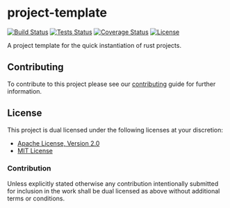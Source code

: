 # project-template

[![Build Status][build-badge]][build-url]
[![Tests Status][tests-badge]][tests-url]
[![Coverage Status][coverage-badge]][coverage-url]
[![License][license-badge]][license-url]

A project template for the quick instantiation of rust projects.

## Contributing

To contribute to this project please see our [contributing][contribute-url]
guide for further information.

## License

This project is dual licensed under the following licenses at your discretion:

* [Apache License, Version 2.0](LICENSE-APACHE)
* [MIT License](LICENSE-MIT)

### Contribution

Unless explicitly stated otherwise any contribution intentionally submitted for
inclusion in the work shall be dual licensed as above without additional terms
or conditions.

[build-badge]: https://img.shields.io/github/workflow/status/brace-rs/project-template/build/master
[build-url]: https://github.com/brace-rs/project-template/actions?query=workflow%3Abuild
[tests-badge]: https://img.shields.io/github/workflow/status/brace-rs/project-template/test/master?label=tests
[tests-url]: https://github.com/brace-rs/project-template/actions?query=workflow%3Atest
[contribute-url]: https://github.com/brace-rs/project-template/blob/master/CONTRIBUTING.md
[license-badge]: https://img.shields.io/badge/license-MIT%20OR%20Apache%202.0-blue.svg
[license-url]: https://github.com/brace-rs/project-template#license
[coverage-badge]: https://img.shields.io/codecov/c/github/brace-rs/project-template/master
[coverage-url]: https://codecov.io/gh/brace-rs/project-template
